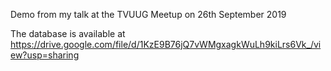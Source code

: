 Demo from my talk at the TVUUG Meetup on 26th September 2019

The database is available at https://drive.google.com/file/d/1KzE9B76jQ7vWMgxagkWuLh9kiLrs6Vk_/view?usp=sharing
